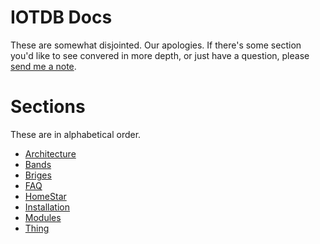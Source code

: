 # IOTDB Docs

These are somewhat disjointed. 
Our apologies. 
If there's some section you'd like to see convered in more depth,
or just have a question, please
[send me a note](mailto:davidjanes@iotdb.org).

# Sections

These are in alphabetical order.

* [Architecture](architecture.md) 
* [Bands](bands.md)
* [Briges](bridges.md)
* [FAQ](faq.md)
* [HomeStar](homestar.md)
* [Installation](install.md)
* [Modules](modules.md)
* [Thing](thing.md)
